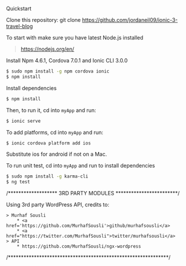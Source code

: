 
Quickstart

Clone this repository:
git clone https://github.com/jordaneil09/ionic-3-travel-blog

To start with make sure you have latest Node.js installed
 > https://nodejs.org/en/

Install Npm 4.6.1, Cordova 7.0.1 and Ionic CLI 3.0.0
```bash
$ sudo npm install -g npm cordova ionic
$ npm install
```
Install dependencies
```bash
$ npm install
```

Then, to run it, cd into `myApp` and run:
```bash
$ ionic serve
```

To add platforms, cd into `myApp` and run: 
```bash
$ ionic cordova platform add ios
```
Substitute ios for android if not on a Mac.


To run unit test, cd into `myApp` and run to install dependencies
```bash
$ sudo npm install -g karma-cli
$ ng test
```

/******************* 3RD PARTY MODULES ************************/

Using 3rd party WordPress API, credits to:

    > Murhaf Sousli
        * <a href='https://github.com/MurhafSousli'>github/murhafsousli</a>
        * <a href="https://twitter.com/MurhafSousli">twitter/murhafsousli</a>
    > API
        * https://github.com/MurhafSousli/ngx-wordpress
    
/**************************************************************/